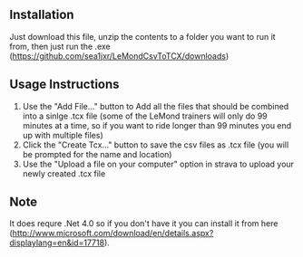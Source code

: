 ﻿Installation
------------
Just download this file, unzip the contents to a folder you want to run it from, then just run the .exe
(https://github.com/sea1jxr/LeMondCsvToTCX/downloads)
 
Usage Instructions
------------------
1. Use the "Add File..." button to Add all the files that should be combined into a sinlge .tcx file (some of the LeMond trainers will only do 99 minutes at a time, so if you want to ride longer than 99 minutes you end up with multiple files)
2. Click the "Create Tcx..." button to save the csv files as .tcx file (you will be prompted for the name and location)
3. Use the "Upload a file on your computer" option in strava to upload your newly created .tcx file
 
Note
----
It does requre .Net 4.0 so if you don't have it you can install it from here (http://www.microsoft.com/download/en/details.aspx?displaylang=en&id=17718).